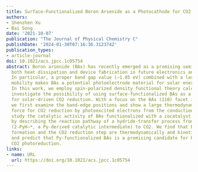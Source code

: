 ```yaml
---
title: Surface-Functionalized Boron Arsenide as a Photocathode for CO2 Reduction
authors:
- Shenzhen Xu
- Bai Song
date: '2021-10-07'
publication: "The Journal of Physical Chemistry C"
publishDate: '2024-01-30T07:16:36.312374Z'
publication_types:
- article-journal
doi: 10.1021/acs.jpcc.1c05754
abstract: Boron arsenide (BAs) has recently emerged as a promising semiconductor for
  both heat dissipation and device fabrication in future electronics and optoelectronics.
  In particular, a proper band gap value (∼1.85 eV) combined with a large carrier
  mobility makes BAs a potential photoelectrode material for solar energy harvesting.
  In this work, we employ spin-polarized density functional theory calculations to
  investigate the possibility of using surface-functionalized BAs as a photocathode
  for solar-driven CO2 reduction. With a focus on the BAs (110) facet in aqueous solution,
  we first examine the band-edge positions and show a large thermodynamic driving
  force for CO2 reduction by photoexcited electrons from the conduction band. We further
  study the catalytic activity of BAs functionalized with a cocatalyst, pyridine (Py),
  by describing the reaction pathway of a hydride-transfer process from adsorbed 2-pyridinide
  (2-PyH–*, a Py-derived catalytic intermediate) to CO2. We find that both the 2-PyH–*
  formation and the CO2 reduction step are thermodynamically and kinetically favorable
  and predict that Py-functionalized BAs is a promising candidate for heterogeneous
  CO2 photoreduction.
links:
- name: URL
  url: https://doi.org/10.1021/acs.jpcc.1c05754
---
```

